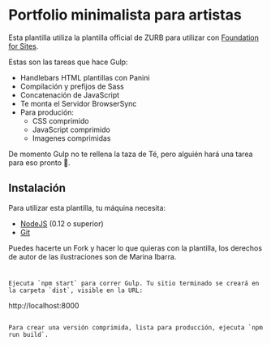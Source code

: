 # Portfolio minimalista para artistas


Esta plantilla utiliza la plantilla official de ZURB para utilizar con [Foundation for Sites](http://foundation.zurb.com/sites).

Estas son las tareas que hace Gulp:

- Handlebars HTML plantillas con Panini
- Compilación y prefijos de Sass 
- Concatenación de JavaScript
- Te monta el Servidor BrowserSync
- Para produción:
  - CSS comprimido
  - JavaScript comprimido
  - Imagenes comprimidas
  
De momento Gulp no te rellena la taza de Té, pero alguién hará una tarea para eso pronto :tada:.

## Instalación
Para utilizar esta plantilla, tu máquina necesita:


- [NodeJS](https://nodejs.org/en/) (0.12 o superior)
- [Git](https://git-scm.com/)


Puedes hacerte un Fork y hacer lo que quieras con la plantilla, los derechos de autor de las ilustraciones son de Marina Ibarra.
### 


```

Ejecuta `npm start` para correr Gulp. Tu sitio terminado se creará en la carpeta `dist`, visible en la URL:

```
http://localhost:8000
```

Para crear una versión comprimida, lista para producción, ejecuta `npm run build`.
